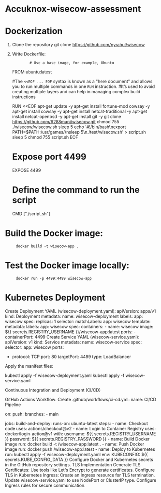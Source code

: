 # Accuknox-wisecow-assessment
# Dockerization
   1. Clone the repository git clone https://github.com/nyrahul/wisecow

   2. Write Dockerfile:

                  # Use a base image, for example, Ubuntu
         FROM ubuntu:latest

         #The `<<EOF ... EOF` syntax is known as a "here document" and allows you to run multiple commands in one `RUN` instruction.
         #It’s used to avoid creating multiple layers and can help in managing complex build instructions
   
         RUN <<EOF
         apt-get update -y
         apt-get install fortune-mod cowsay -y \
         apt-get install cowsay -y
         apt-get install netcat-traditional -y
         apt-get install netcat-openbsd -y
         apt-get install git -y
         git clone https://github.com/6288mani/wisecow.git
         chmod 755 ./wisecow/wisecow.sh
         sleep 5
         echo '#!/bin/bash\nexport PATH=$PATH:/usr/games/\nsleep 5\n./test/wisecow.sh' > script.sh
         sleep 5
         chmod 755 script.sh
         EOF
   
         # Expose port 4499
         EXPOSE 4499
   
         # Define the command to run the script
         CMD ["./script.sh"]

# Build the Docker image:

         docker build -t wisecow-app .
         
# Test the Docker image locally:

         docker run -p 4499:4499 wisecow-app
         
# Kubernetes Deployment
Create Deployment YAML (wisecow-deployment.yaml):
apiVersion: apps/v1
kind: Deployment
metadata:
  name: wisecow-deployment
  labels:
    app: wisecow
spec:
  replicas: 1
  selector:
    matchLabels:
      app: wisecow
  template:
    metadata:
      labels:
        app: wisecow
    spec:
      containers:
      - name: wisecow
        image: ${{ secrets.REGISTRY_USERNAME }}/wisecow-app:latest
        ports:
        - containerPort: 4499
Create Service YAML (wisecow-service.yaml):
apiVersion: v1
kind: Service
metadata:
  name: wisecow-service
spec:
  selector:
    app: wisecow
  ports:
  - protocol: TCP
    port: 80
    targetPort: 4499
  type: LoadBalancer

Apply the manifest files:

kubectl apply -f wisecow-deployment.yaml
kubectl apply -f wisecow-service.yaml

Continuous Integration and Deployment (CI/CD)

GitHub Actions Workflow:
Create .github/workflows/ci-cd.yml:
name: CI/CD Pipeline

on:
  push:
    branches:
      - main

jobs:
  build-and-deploy:
    runs-on: ubuntu-latest
    steps:
    - name: Checkout code
      uses: actions/checkout@v2
    - name: Login to Container Registry
      uses: docker/login-action@v1
      with:
        username: ${{ secrets.REGISTRY_USERNAME }}
        password: ${{ secrets.REGISTRY_PASSWORD }}
    - name: Build Docker image
      run: docker build -t <your-container-registry>/wisecow-app:latest .
    - name: Push Docker image
      run: docker push <your-container-registry>/wisecow-app:latest
    - name: Deploy to Kubernetes
      run: kubectl apply -f wisecow-deployment.yaml
      env:
        KUBECONFIG: ${{ secrets.KUBE_CONFIG_DATA }}
Configure Docker and Kubernetes secrets in the GitHub repository settings.
TLS Implementation
Generate TLS Certificates:
Use tools like Let's Encrypt to generate certificates.
Configure TLS in Kubernetes Ingress:
Create an Ingress resource for TLS termination.
Update wisecow-service.yaml to use NodePort or ClusterIP type.
Configure Ingress rules for secure communication.
